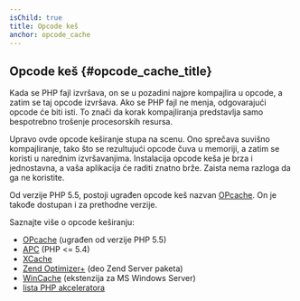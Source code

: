 ```yaml
---
isChild: true
title: Opcode keš
anchor: opcode_cache
---
```


## Opcode keš {#opcode_cache_title}

Kada se PHP fajl izvršava, on se u pozadini najpre kompajlira u opcode, a zatim se taj opcode izvršava.
Ako se PHP fajl ne menja, odgovarajući opcode će biti isti. To znači da korak kompajliranja predstavlja samo
bespotrebno trošenje procesorskih resursa.

Upravo ovde opcode keširanje stupa na scenu. Ono sprečava suvišno kompajliranje, tako što se rezultujući
opcode čuva u memoriji, a zatim se koristi u narednim izvršavanjima. Instalacija opcode keša je brza i
jednostavna, a vaša aplikacija će raditi znatno brže. Zaista nema razloga da ga ne koristite.

Od verzije PHP 5.5, postoji ugrađen opcode keš nazvan [OPcache][opcache-book]. On je takođe
dostupan i za prethodne verzije.

Saznajte više o opcode keširanju:

* [OPcache][opcache-book] (ugrađen od verzije PHP 5.5)
* [APC] (PHP <= 5.4)
* [XCache]
* [Zend Optimizer+] (deo Zend Server paketa)
* [WinCache] (ekstenzija za MS Windows Server)
* [lista PHP akceleratora][PHP_accelerators]


[opcache-book]: http://php.net/book.opcache
[APC]: http://php.net/book.apc
[XCache]: http://xcache.lighttpd.net/
[Zend Optimizer+]: http://www.zend.com/products/server/
[WinCache]: http://www.iis.net/download/wincacheforphp
[PHP_accelerators]: http://en.wikipedia.org/wiki/List_of_PHP_accelerators